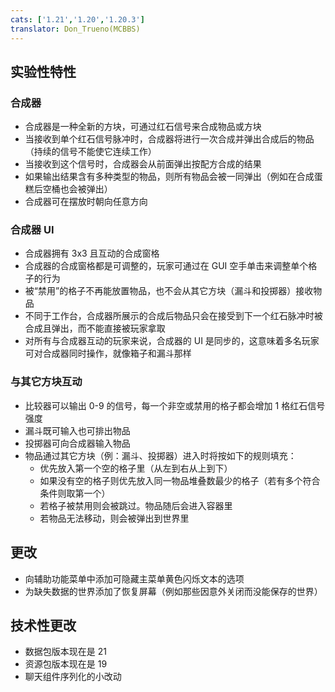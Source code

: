 ```yaml
---
cats: ['1.21','1.20','1.20.3']
translator: Don_Trueno(MCBBS)
---
```

## 实验性特性
### 合成器
* 合成器是一种全新的方块，可通过红石信号来合成物品或方块
* 当接收到单个红石信号脉冲时，合成器将进行一次合成并弹出合成后的物品（持续的信号不能使它连续工作）
* 当接收到这个信号时，合成器会从前面弹出按配方合成的结果
* 如果输出结果含有多种类型的物品，则所有物品会被一同弹出（例如在合成蛋糕后空桶也会被弹出）
* 合成器可在摆放时朝向任意方向
### 合成器 UI
* 合成器拥有 3x3 且互动的合成窗格
* 合成器的合成窗格都是可调整的，玩家可通过在 GUI 空手单击来调整单个格子的行为
* 被“禁用”的格子不再能放置物品，也不会从其它方块（漏斗和投掷器）接收物品
* 不同于工作台，合成器所展示的合成后物品只会在接受到下一个红石脉冲时被合成且弹出，而不能直接被玩家拿取
* 对所有与合成器互动的玩家来说，合成器的 UI 是同步的，这意味着多名玩家可对合成器同时操作，就像箱子和漏斗那样
### 与其它方块互动
* 比较器可以输出 0-9 的信号，每一个非空或禁用的格子都会增加 1 格红石信号强度
* 漏斗既可输入也可排出物品
* 投掷器可向合成器输入物品
* 物品通过其它方块（例：漏斗、投掷器）进入时将按如下的规则填充：
    * 优先放入第一个空的格子里（从左到右从上到下）
    * 如果没有空的格子则优先放入同一物品堆叠数最少的格子（若有多个符合条件则取第一个）
    * 若格子被禁用则会被跳过。物品随后会进入容器里
    * 若物品无法移动，则会被弹出到世界里
## 更改
* 向辅助功能菜单中添加可隐藏主菜单黄色闪烁文本的选项
* 为缺失数据的世界添加了恢复屏幕（例如那些因意外关闭而没能保存的世界）
## 技术性更改
* 数据包版本现在是 21
* 资源包版本现在是 19
* 聊天组件序列化的小改动